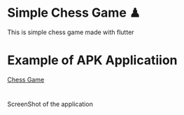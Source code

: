 # Simple Chess Game ♟

This is simple chess game made with flutter

# Example of APK Applicatiion
[Chess Game](https://drive.google.com/drive/u/0/folders/1tyuts9KaA2OxMzPcPR9t0USZ-uNbL2eE)

#
ScreenShot of the application

 
